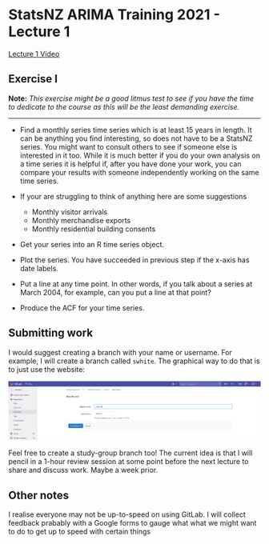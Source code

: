 # StatsNZ ARIMA Training 2021 - Lecture 1

[Lecture 1 Video](https://statsnewzealand-my.sharepoint.com/:v:/r/personal/steve_white_stats_govt_nz/Documents/Recordings/ARIMA%20Modelling%20-%20Lesson%201-20210923_094007-Meeting%20Recording.mp4?csf=1&web=1&e=dTMYc8)




## Exercise I  

**Note:** *This exercise might be a good litmus test to see if you have the time to dedicate to the course as this will be the least demanding exercise.*


***  

* Find a monthly series time series which is at least 15 years in length. It
can be anything you find interesting, so does not have to be a StatsNZ
series. You might want to consult others to see if someone else is interested
in it too. While it is much better if you do your own analysis on a time
series it is helpful if, after you have done your work, you can compare
your results with someone independently working on the same time series.

* If your are struggling to think of anything here are some suggestions
    * Monthly visitor arrivals
    * Monthly merchandise exports
    * Monthly residential building consents
* Get your series into an R time series object.
* Plot the series. You have succeeded in previous step if the x-axis has date labels.
* Put a line at any time point. In other words, if you talk about a series at
March 2004, for example, can you put a line at that point?
* Produce the ACF for your time series.

## Submitting work

I would suggest creating a branch with your name or username.  For example, I will create a branch called `swhite`.  The graphical way to do that is to just use the website:

![new-branch](./data/new-branch.png "New Branch")

Feel free to create a study-group branch too! The current idea is that I will pencil in a 1-hour review session at some point before the next lecture to share and discuss work.  Maybe a week prior.  

## Other notes

I realise everyone may not be up-to-speed on using GitLab.  I will collect feedback prabably with a Google forms to gauge what what we might want to do to get up to speed with certain things

